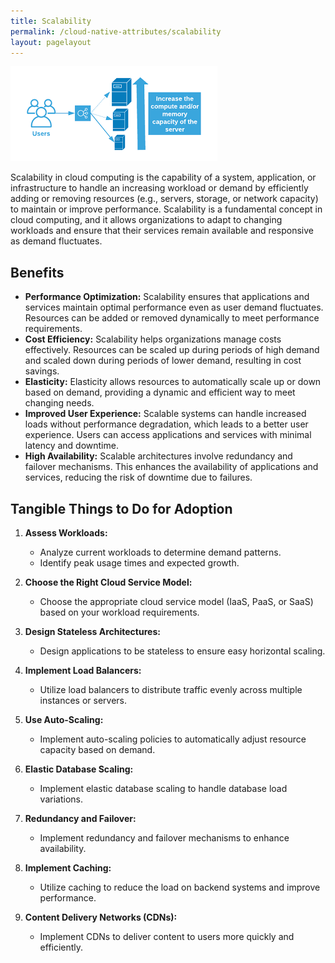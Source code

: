 ```yaml
---
title: Scalability 
permalink: /cloud-native-attributes/scalability
layout: pagelayout
---
```


![Scalability](./../../pictures/scalability1.jpg)

Scalability in cloud computing is the capability of a system, application, or infrastructure to handle an increasing workload or demand by efficiently adding or removing resources (e.g., servers, storage, or network capacity) to maintain or improve performance. Scalability is a fundamental concept in cloud computing, and it allows organizations to adapt to changing workloads and ensure that their services remain available and responsive as demand fluctuates.

## Benefits

- **Performance Optimization:** Scalability ensures that applications and services maintain optimal performance even as user demand fluctuates. Resources can be added or removed dynamically to meet performance requirements.
- **Cost Efficiency:** Scalability helps organizations manage costs effectively. Resources can be scaled up during periods of high demand and scaled down during periods of lower demand, resulting in cost savings.
- **Elasticity:** Elasticity allows resources to automatically scale up or down based on demand, providing a dynamic and efficient way to meet changing needs.
- **Improved User Experience:** Scalable systems can handle increased loads without performance degradation, which leads to a better user experience. Users can access applications and services with minimal latency and downtime.
- **High Availability:** Scalable architectures involve redundancy and failover mechanisms. This enhances the availability of applications and services, reducing the risk of downtime due to failures.

## Tangible Things to Do for Adoption

1. **Assess Workloads:**
   - Analyze current workloads to determine demand patterns.
   - Identify peak usage times and expected growth.

2. **Choose the Right Cloud Service Model:**
   - Choose the appropriate cloud service model (IaaS, PaaS, or SaaS) based on your workload requirements.

3. **Design Stateless Architectures:**
   - Design applications to be stateless to ensure easy horizontal scaling.

4. **Implement Load Balancers:**
   - Utilize load balancers to distribute traffic evenly across multiple instances or servers.

5. **Use Auto-Scaling:**
   - Implement auto-scaling policies to automatically adjust resource capacity based on demand.

6. **Elastic Database Scaling:**
   - Implement elastic database scaling to handle database load variations.

7. **Redundancy and Failover:**
   - Implement redundancy and failover mechanisms to enhance availability.

8. **Implement Caching:**
   - Utilize caching to reduce the load on backend systems and improve performance.

9. **Content Delivery Networks (CDNs):**
   - Implement CDNs to deliver content to users more quickly and efficiently.


